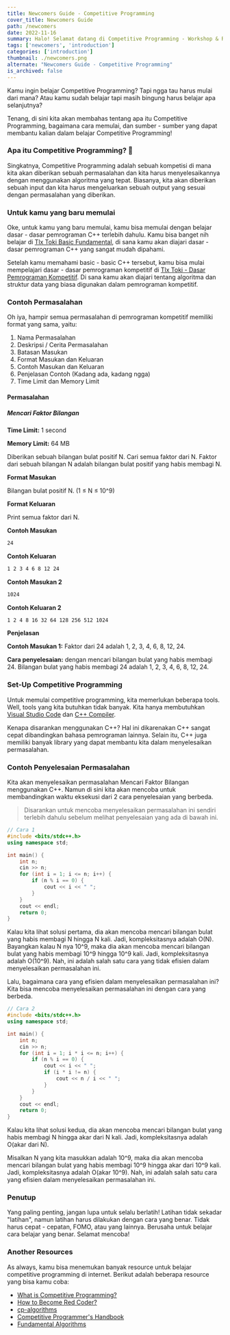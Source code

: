 ```yaml
---
title: Newcomers Guide - Competitive Programming
cover_title: Newcomers Guide
path: /newcomers
date: 2022-11-16
summary: Halo! Selamat datang di Competitive Programming - Workshop & Riset Informatika. Di sini, kita akan membahas tentang apa itu Competitive Programming, bagaimana cara memulai, dan sumber - sumber yang dapat membantu kalian dalam belajar Competitive Programming.
tags: ['newcomers', 'introduction']
categories: ['introduction']
thumbnail: ./newcomers.png
alternate: "Newcomers Guide - Competitive Programming"
is_archived: false
---
```


Kamu ingin belajar Competitive Programming? Tapi ngga tau harus mulai dari mana? Atau kamu sudah belajar tapi masih bingung harus belajar apa selanjutnya? 

Tenang, di sini kita akan membahas tentang apa itu Competitive Programming, bagaimana cara memulai, dan sumber - sumber yang dapat membantu kalian dalam belajar Competitive Programming!

### Apa itu Competitive Programming? 🤔

Singkatnya, Competitive Programming adalah sebuah kompetisi di mana kita akan diberikan sebuah permasalahan dan kita harus menyelesaikannya dengan menggunakan algoritma yang tepat. Biasanya, kita akan diberikan sebuah input dan kita harus mengeluarkan sebuah output yang sesuai dengan permasalahan yang diberikan.

### Untuk kamu yang baru memulai

Oke, untuk kamu yang baru memulai, kamu bisa memulai dengan belajar dasar - dasar pemrograman C++ terlebih dahulu. Kamu bisa banget nih belajar di [Tlx Toki Basic Fundamental](https://tlx.toki.id/courses/basic/chapters/01), di sana kamu akan diajari dasar - dasar pemrograman C++ yang sangat mudah dipahami.

Setelah kamu memahami basic - basic C++ tersebut, kamu bisa mulai mempelajari dasar - dasar pemrograman kompetitif di [Tlx Toki - Dasar Pemrograman Kompetitif](https://tlx.toki.id/courses/competitive/chapters/01/). Di sana kamu akan diajari tentang algoritma dan struktur data yang biasa digunakan dalam pemrograman kompetitif.

### Contoh Permasalahan

Oh iya, hampir semua permasalahan di pemrograman kompetitif memiliki format yang sama, yaitu:

1. Nama Permasalahan
2. Deskripsi / Cerita Permasalahan
3. Batasan Masukan
4. Format Masukan dan Keluaran
5. Contoh Masukan dan Keluaran
6. Penjelasan Contoh (Kadang ada, kadang ngga)
7. Time Limit dan Memory Limit

#### Permasalahan

##### Mencari Faktor Bilangan
**Time Limit:** 1 second

**Memory Limit:** 64 MB

Diberikan sebuah bilangan bulat positif N. Cari semua faktor dari N. Faktor dari sebuah bilangan N adalah bilangan bulat positif yang habis membagi N.

**Format Masukan**

Bilangan bulat positif N. (1 ≤ N ≤ 10^9)

**Format Keluaran**

Print semua faktor dari N.

**Contoh Masukan**

```bash
24
```

**Contoh Keluaran**

```bash
1 2 3 4 6 8 12 24
```

**Contoh Masukan 2**

```bash
1024   
```

**Contoh Keluaran 2**

```bash
1 2 4 8 16 32 64 128 256 512 1024
```

**Penjelasan**

**Contoh Masukan 1:** Faktor dari 24 adalah 1, 2, 3, 4, 6, 8, 12, 24.

**Cara penyelesaian:** dengan mencari bilangan bulat yang habis membagi 24. Bilangan bulat yang habis membagi 24 adalah 1, 2, 3, 4, 6, 8, 12, 24.

### Set-Up Competitive Programming

Untuk memulai competitive programming, kita memerlukan beberapa tools. Well, tools yang kita butuhkan tidak banyak. Kita hanya membutuhkan [Visual Studio Code](https://code.visualstudio.com/) dan [C++ Compiler](https://www.jagoankode.com/tutorial-install-dev-c-terlengkap/).

Kenapa disarankan menggunakan C++? Hal ini dikarenakan C++ sangat cepat dibandingkan bahasa pemrograman lainnya. Selain itu, C++ juga memiliki banyak library yang dapat membantu kita dalam menyelesaikan permasalahan.

### Contoh Penyelesaian Permasalahan

Kita akan menyelesaikan permasalahan Mencari Faktor Bilangan menggunakan C++. Namun di sini kita akan mencoba untuk membandingkan waktu eksekusi dari 2 cara penyelesaian yang berbeda.

> Disarankan untuk mencoba menyelesaikan permasalahan ini sendiri terlebih dahulu sebelum melihat penyelesaian yang ada di bawah ini.


```cpp
// Cara 1
#include <bits/stdc++.h>
using namespace std;

int main() {
    int n;
    cin >> n;
    for (int i = 1; i <= n; i++) {
        if (n % i == 0) {
            cout << i << " ";
        }
    }
    cout << endl;
    return 0;
}
```

Kalau kita lihat solusi pertama, dia akan mencoba mencari bilangan bulat yang habis membagi N hingga N kali. Jadi, kompleksitasnya adalah O(N). Bayangkan kalau N nya 10^9, maka dia akan mencoba mencari bilangan bulat yang habis membagi 10^9 hingga 10^9 kali. Jadi, kompleksitasnya adalah O(10^9). Nah, ini adalah salah satu cara yang tidak efisien dalam menyelesaikan permasalahan ini.

Lalu, bagaimana cara yang efisien dalam menyelesaikan permasalahan ini? Kita bisa mencoba menyelesaikan permasalahan ini dengan cara yang berbeda.

```cpp
// Cara 2
#include <bits/stdc++.h>
using namespace std;

int main() {
    int n;
    cin >> n;
    for (int i = 1; i * i <= n; i++) {
        if (n % i == 0) {
            cout << i << " ";
            if (i * i != n) {
                cout << n / i << " ";
            }
        }
    }
    cout << endl;
    return 0;
}
```

Kalau kita lihat solusi kedua, dia akan mencoba mencari bilangan bulat yang habis membagi N hingga akar dari N kali. Jadi, kompleksitasnya adalah O(akar dari N). 

Misalkan N yang kita masukkan adalah 10^9, maka dia akan mencoba mencari bilangan bulat yang habis membagi 10^9 hingga akar dari 10^9 kali. Jadi, kompleksitasnya adalah O(akar 10^9). Nah, ini adalah salah satu cara yang efisien dalam menyelesaikan permasalahan ini.

### Penutup

Yang paling penting, jangan lupa untuk selalu berlatih! Latihan tidak sekadar "latihan", namun latihan harus dilakukan dengan cara yang benar. Tidak harus cepat - cepatan, FOMO, atau yang lainnya. Berusaha untuk belajar cara belajar yang benar. Selamat mencoba!

### Another Resources

As always, kamu bisa menemukan banyak resource untuk belajar competitive programming di internet. Berikut adalah beberapa resource yang bisa kamu coba:

- [What is Competitive Programming?](https://www.youtube.com/watch?v=ueNT-w7Oluw)
- [How to Become Red Coder?](https://www.youtube.com/watch?v=y7169jEvb-Y)
- [cp-algorithms](https://cp-algorithms.com/)
- [Competitive Programmer's Handbook](https://cses.fi/book/book.pdf)
- [Fundamental Algorithms](https://www.geeksforgeeks.org/fundamentals-of-algorithms/)